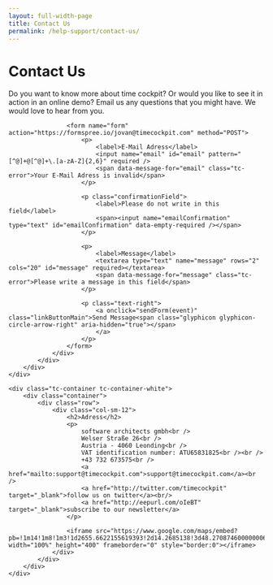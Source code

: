 ```yaml
---
layout: full-width-page
title: Contact Us
permalink: /help-support/contact-us/
---
```


<div class="tc-contact">
	<div class="tc-container tc-container-white">
		<div class="tc-container-image"></div>
		<div class="container">
			<div class="row">
				<div class="col-sm-12">
					<h1>Contact Us</h1>
					<p>Do you want to know more about time cockpit? Or would you like to see it in action in an online demo? Email us any questions that you might have. We would love to hear from you.</p>
	
					<form name="form" action="https://formspree.io/jovan@timecockpit.com" method="POST">
						<p>
							<label>E-Mail Adress</label>
							<input name="email" id="email" pattern="[^@]+@[^@]+\.[a-zA-Z]{2,6}" required />
							<span data-message-for="email" class="tc-error">Your E-Mail Adress is invalid</span>
						</p>

						<p class="confirmationField">
							<label>Please do not write in this field</label>
							<span><input name="emailConfirmation" type="text" id="emailConfirmation" data-empty-required /></span>
						</p>

						<p>
							<label>Message</label>
							<textarea type="text" name="message" rows="2" cols="20" id="message" required></textarea>
							<span data-message-for="message" class="tc-error">Please write a message in this field</span>
						</p>

						<p class="text-right"> 
							<a onclick="sendForm(event)" class="linkButtonMain">Send Message<span class="glyphicon glyphicon-circle-arrow-right" aria-hidden="true"></span>
							</a>
						</p>
					</form>
				</div>
			</div>
		</div>
	</div>
	
	<div class="tc-container tc-container-white">
		<div class="container">
			<div class="row">
				<div class="col-sm-12">
					<h2>Adress</h2>
					<p>
						software architects gmbh<br />
						Welser Straße 26<br />
						Austria - 4060 Leonding<br />
						VAT identification number: ATU65831825<br /><br />
						+43 732 673575<br />
						<a href="mailto:support@timecockpit.com">support@timecockpit.com</a><br />
						<a href="http://twitter.com/timecockpit" target="_blank">follow us on twitter</a><br/>
						<a href="http://eepurl.com/oIeBT" target="_blank">subscribe to our newsletter</a>
					</p>
	
					<iframe src="https://www.google.com/maps/embed?pb=!1m14!1m8!1m3!1d2655.6622155619393!2d14.2685138!3d48.270874600000006!3m2!1i1024!2i768!4f13.1!3m3!1m2!1s0x477396549be9de91%3A0xc6cf9a4b5fa51f37!2sWelser+Stra%C3%9Fe+26%2C+4060+Leonding!5e0!3m2!1sde!2sat!4v1406874724324" width="100%" height="400" frameborder="0" style="border:0"></iframe>
				</div>
			</div>
		</div>
	</div>
</div>